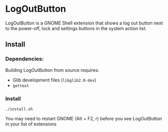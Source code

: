 # LogOutButton
LogOutButton is a GNOME Shell extension that shows a log out button next to the
power-off, lock and settings buttons in the system action list.

## Install
### Dependencies:
Building LogOutButton from source requires:

 - Glib development files (`libglib2.0-dev`)
 - `gettext`

### Install

    ./install.sh

You may need to restart GNOME (Alt + F2, r) before you see LogOutButton in your
list of extensions
